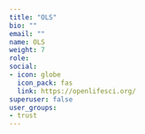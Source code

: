 ```yaml
---
title: "OLS"
bio: ""
email: ""
name: OLS
weight: 7
role: 
social:
- icon: globe
  icon_pack: fas
  link: https://openlifesci.org/
superuser: false
user_groups:
- trust
---
```



